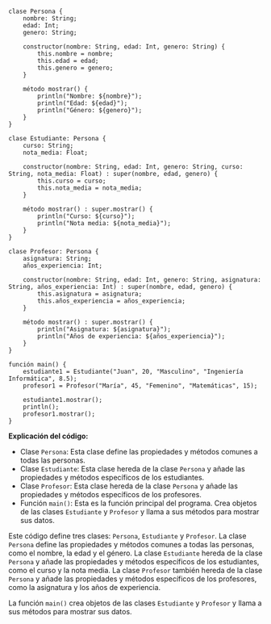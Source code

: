 ```cool

clase Persona {
    nombre: String;
    edad: Int;
    genero: String;

    constructor(nombre: String, edad: Int, genero: String) {
        this.nombre = nombre;
        this.edad = edad;
        this.genero = genero;
    }

    método mostrar() {
        println("Nombre: ${nombre}");
        println("Edad: ${edad}");
        println("Género: ${genero}");
    }
}

clase Estudiante: Persona {
    curso: String;
    nota_media: Float;

    constructor(nombre: String, edad: Int, genero: String, curso: String, nota_media: Float) : super(nombre, edad, genero) {
        this.curso = curso;
        this.nota_media = nota_media;
    }

    método mostrar() : super.mostrar() {
        println("Curso: ${curso}");
        println("Nota media: ${nota_media}");
    }
}

clase Profesor: Persona {
    asignatura: String;
    años_experiencia: Int;

    constructor(nombre: String, edad: Int, genero: String, asignatura: String, años_experiencia: Int) : super(nombre, edad, genero) {
        this.asignatura = asignatura;
        this.años_experiencia = años_experiencia;
    }

    método mostrar() : super.mostrar() {
        println("Asignatura: ${asignatura}");
        println("Años de experiencia: ${años_experiencia}");
    }
}

función main() {
    estudiante1 = Estudiante("Juan", 20, "Masculino", "Ingeniería Informática", 8.5);
    profesor1 = Profesor("María", 45, "Femenino", "Matemáticas", 15);

    estudiante1.mostrar();
    println();
    profesor1.mostrar();
}

```

**Explicación del código:**

* Clase `Persona`: Esta clase define las propiedades y métodos comunes a todas las personas.
* Clase `Estudiante`: Esta clase hereda de la clase `Persona` y añade las propiedades y métodos específicos de los estudiantes.
* Clase `Profesor`: Esta clase hereda de la clase `Persona` y añade las propiedades y métodos específicos de los profesores.
* Función `main()`: Esta es la función principal del programa. Crea objetos de las clases `Estudiante` y `Profesor` y llama a sus métodos para mostrar sus datos.

Este código define tres clases: `Persona`, `Estudiante` y `Profesor`. La clase `Persona` define las propiedades y métodos comunes a todas las personas, como el nombre, la edad y el género. La clase `Estudiante` hereda de la clase `Persona` y añade las propiedades y métodos específicos de los estudiantes, como el curso y la nota media. La clase `Profesor` también hereda de la clase `Persona` y añade las propiedades y métodos específicos de los profesores, como la asignatura y los años de experiencia.

La función `main()` crea objetos de las clases `Estudiante` y `Profesor` y llama a sus métodos para mostrar sus datos.